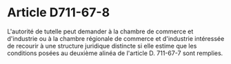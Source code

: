 # Article D711-67-8

L'autorité de tutelle peut demander à la chambre de commerce et d'industrie ou à la chambre régionale de commerce et d'industrie intéressée de recourir à une structure juridique distincte si elle estime que les conditions posées au deuxième alinéa de l'article D. 711-67-7 sont remplies.
